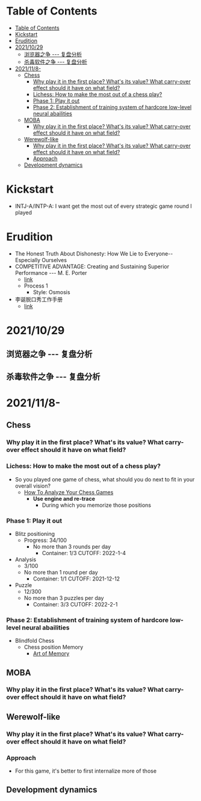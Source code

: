 # Table of Contents
- [Table of Contents](#table-of-contents)
- [Kickstart](#kickstart)
- [Erudition](#erudition)
- [2021/10/29](#20211029)
  - [浏览器之争 --- 复盘分析](#浏览器之争-----复盘分析)
  - [杀毒软件之争 --- 复盘分析](#杀毒软件之争-----复盘分析)
- [2021/11/8-](#2021118-)
  - [Chess](#chess)
    - [Why play it in the first place? What's its value? What carry-over effect should it have on what field?](#why-play-it-in-the-first-place-whats-its-value-what-carry-over-effect-should-it-have-on-what-field)
    - [Lichess: How to make the most out of a chess play?](#lichess-how-to-make-the-most-out-of-a-chess-play)
    - [Phase 1: Play it out](#phase-1-play-it-out)
    - [Phase 2: Establishment of training system of hardcore low-level neural abailities](#phase-2-establishment-of-training-system-of-hardcore-low-level-neural-abailities)
  - [MOBA](#moba)
    - [Why play it in the first place? What's its value? What carry-over effect should it have on what field?](#why-play-it-in-the-first-place-whats-its-value-what-carry-over-effect-should-it-have-on-what-field-1)
  - [Werewolf-like](#werewolf-like)
    - [Why play it in the first place? What's its value? What carry-over effect should it have on what field?](#why-play-it-in-the-first-place-whats-its-value-what-carry-over-effect-should-it-have-on-what-field-2)
    - [Approach](#approach)
  - [Development dynamics](#development-dynamics)

# Kickstart
- INTJ-A/INTP-A: I want get the most out of every strategic game round I played

# Erudition
- The Honest Truth About Dishonesty: How We Lie to Everyone--Especially Ourselves
- COMPETITIVE ADVANTAGE: Creating and Sustaining Superior Performance --- M. E. Porter
  - [link](http://eprints.stiperdharmawacana.ac.id/56/1/%5BMichael_E._Porter%5D_Competitive_advantage_creatin%28BookFi%29.pdf)
  - Process 1
    - Style: Osmosis
- 李诞脱口秀工作手册
  - [link](https://drive.google.com/file/d/1uxmJyjDEmSEg_s3Iu3l3sA9Hbh_0mWF8/view?usp=sharing)
# 2021/10/29
## 浏览器之争 --- 复盘分析
## 杀毒软件之争 --- 复盘分析

# 2021/11/8-
## Chess
### Why play it in the first place? What's its value? What carry-over effect should it have on what field?
### Lichess: How to make the most out of a chess play?
- So you played one game of chess, what should you do next to fit in your overall vision?
  - [How To Analyze Your Chess Games](https://www.youtube.com/watch?v=ylpAHvPlafc&t=678s)
    - **Use engine and re-trace**
      - During which you memorize those positions

### Phase 1: Play it out
- Blitz positioning
  - Progress: 34/100
    - No more than 3 rounds per day
      - Container: 1/3 CUTOFF: 2022-1-4
- Analysis
  - 3/100
  - No more than 1 round per day
    - Container: 1/1 CUTOFF: 2021-12-12
- Puzzle
  - 12/300
  - No more than 3 puzzles per day
    - Container: 3/3 CUTOFF: 2022-2-1
### Phase 2: Establishment of training system of hardcore low-level neural abailities
- Blindfold Chess
  - Chess position Memory
    - [Art of Memory](https://forum.artofmemory.com/)
## MOBA
### Why play it in the first place? What's its value? What carry-over effect should it have on what field?
## Werewolf-like
### Why play it in the first place? What's its value? What carry-over effect should it have on what field?
### Approach
- For this game, it's better to first internalize more of those 

## Development dynamics